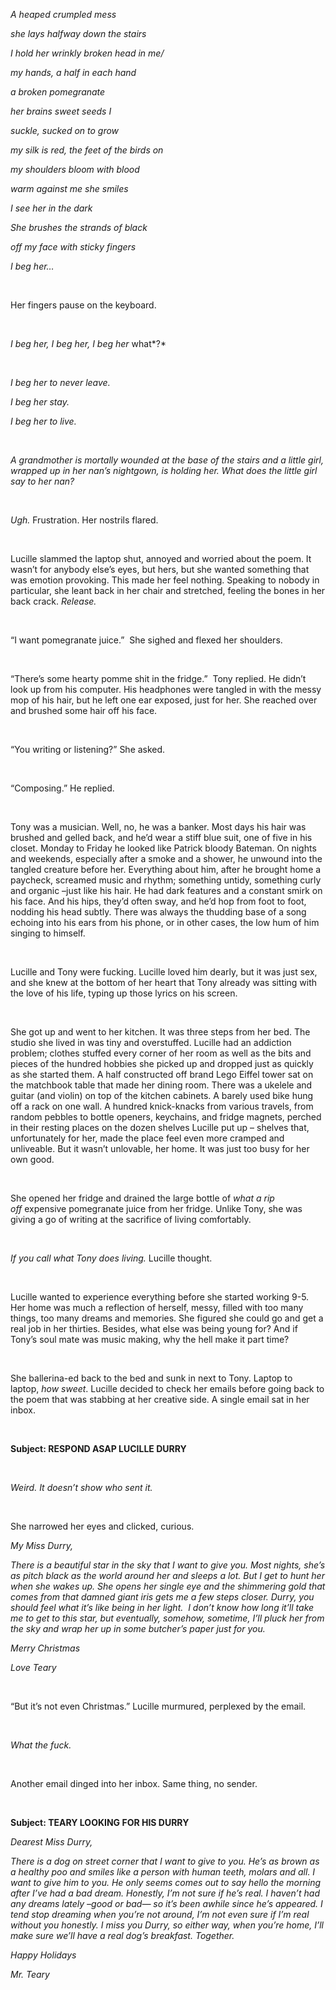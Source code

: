 *A heaped crumpled mess*

*she lays halfway down the stairs*

*I hold her wrinkly broken head in me/*

*my hands, a half in each hand*

*a broken pomegranate*

*her brains sweet seeds I*

*suckle, sucked on to grow*

*my silk is red, the feet of the birds on*

*my shoulders bloom with blood*

*warm against me she smiles*

*I see her in the dark*

*She brushes the strands of black*

*off my face with sticky fingers*

*I beg her…*

 

Her fingers pause on the keyboard.

 

*I beg her, I beg her, I beg her* what*?*

 

*I beg her to never leave.*

*I beg her stay.*

*I beg her to live.*

 

*A grandmother is mortally wounded at the base of the stairs and a little girl, wrapped up in her nan’s nightgown, is holding her. What does the little girl say to her nan?*

 

*Ugh.* Frustration. Her nostrils flared.

 

Lucille slammed the laptop shut, annoyed and worried about the poem. It wasn’t for anybody else’s eyes, but hers, but she wanted something that was emotion provoking. This made her feel nothing. Speaking to nobody in particular, she leant back in her chair and stretched, feeling the bones in her back crack. *Release.*

 

“I want pomegranate juice.”  She sighed and flexed her shoulders.

 

“There’s some hearty pomme shit in the fridge.”  Tony replied. He didn’t look up from his computer. His headphones were tangled in with the messy mop of his hair, but he left one ear exposed, just for her. She reached over and brushed some hair off his face.

 

“You writing or listening?” She asked. 

 

“Composing.” He replied.

 

Tony was a musician. Well, no, he was a banker. Most days his hair was brushed and gelled back, and he’d wear a stiff blue suit, one of five in his closet. Monday to Friday he looked like Patrick bloody Bateman. On nights and weekends, especially after a smoke and a shower, he unwound into the tangled creature before her. Everything about him, after he brought home a paycheck, screamed music and rhythm; something untidy, something curly and organic –just like his hair. He had dark features and a constant smirk on his face. And his hips, they’d often sway, and he’d hop from foot to foot, nodding his head subtly. There was always the thudding base of a song echoing into his ears from his phone, or in other cases, the low hum of him singing to himself.

 

Lucille and Tony were fucking. Lucille loved him dearly, but it was just sex, and she knew at the bottom of her heart that Tony already was sitting with the love of his life, typing up those lyrics on his screen.

 

She got up and went to her kitchen. It was three steps from her bed. The studio she lived in was tiny and overstuffed. Lucille had an addiction problem; clothes stuffed every corner of her room as well as the bits and pieces of the hundred hobbies she picked up and dropped just as quickly as she started them. A half constructed off brand Lego Eiffel tower sat on the matchbook table that made her dining room. There was a ukelele and guitar (and violin) on top of the kitchen cabinets. A barely used bike hung off a rack on one wall. A hundred knick-knacks from various travels, from random pebbles to bottle openers, keychains, and fridge magnets, perched in their resting places on the dozen shelves Lucille put up – shelves that, unfortunately for her, made the place feel even more cramped and unliveable. But it wasn’t unlovable, her home. It was just too busy for her own good.

 

She opened her fridge and drained the large bottle of *what a rip off* expensive pomegranate juice from her fridge. Unlike Tony, she was giving a go of writing at the sacrifice of living comfortably.

 

*If you call what Tony does living.* Lucille thought.

 

Lucille wanted to experience everything before she started working 9-5. Her home was much a reflection of herself, messy, filled with too many things, too many dreams and memories. She figured she could go and get a real job in her thirties. Besides, what else was being young for? And if Tony’s soul mate was music making, why the hell make it part time?

 

She ballerina-ed back to the bed and sunk in next to Tony. Laptop to laptop, *how sweet*. Lucille decided to check her emails before going back to the poem that was stabbing at her creative side. A single email sat in her inbox.

 

**Subject: RESPOND ASAP LUCILLE DURRY**

 

*Weird. It doesn’t show who sent it.*

 

She narrowed her eyes and clicked, curious.



*My Miss Durry,*

*There is a beautiful star in the sky that I want to give you. Most nights, she’s as pitch black as the world around her and sleeps a lot. But I get to hunt her when she wakes up. She opens her single eye and the shimmering gold that comes from that damned giant iris gets me a few steps closer. Durry, you should feel what it’s like being in her light.  I don’t know how long it’ll take me to get to this star, but eventually, somehow, sometime, I’ll pluck her from the sky and wrap her up in some butcher’s paper just for you.*

*Merry Christmas*

*Love Teary*

 

“But it’s not even Christmas.” Lucille murmured, perplexed by the email.

 

*What the fuck.*

 

Another email dinged into her inbox. Same thing, no sender.

 

**Subject: TEARY LOOKING FOR HIS DURRY**

*Dearest Miss Durry,*

*There is a dog on street corner that I want to give to you. He’s as brown as a healthy poo and smiles like a person with human teeth, molars and all. I want to give him to you. He only seems comes out to say hello the morning after I’ve had a bad dream. Honestly, I’m not sure if he’s real. I haven’t had any dreams lately –good or bad— so it’s been awhile since he’s appeared. I tend stop dreaming when you’re not around, I’m not even sure if I’m real without you honestly. I miss you Durry, so either way, when you’re home, I’ll make sure we’ll have a real dog’s breakfast. Together.*

*Happy Holidays*

*Mr. Teary*